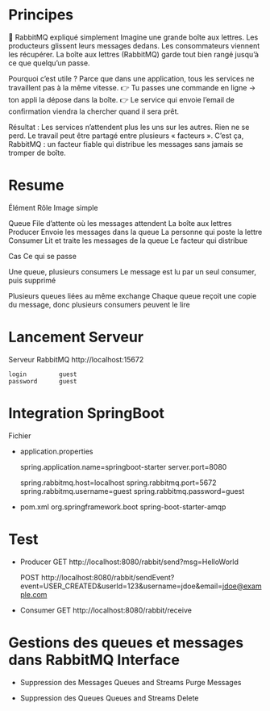 # Principes

🐇 RabbitMQ expliqué simplement
  Imagine une grande boîte aux lettres.
  Les producteurs glissent leurs messages dedans.
  Les consommateurs viennent les récupérer.
  La boîte aux lettres (RabbitMQ) garde tout bien rangé jusqu’à ce que quelqu’un passe.

  Pourquoi c’est utile ?
  Parce que dans une application, tous les services ne travaillent pas à la même vitesse.
    👉 Tu passes une commande en ligne → ton appli la dépose dans la boîte.
    👉 Le service qui envoie l’email de confirmation viendra la chercher quand il sera prêt.

Résultat :
  Les services n’attendent plus les uns sur les autres.
  Rien ne se perd.
  Le travail peut être partagé entre plusieurs « facteurs ».
  C’est ça, RabbitMQ : un facteur fiable qui distribue les messages sans jamais se tromper de boîte.

# Resume

  Élément	      Rôle	                                    Image simple

  Queue	        File d’attente où les messages attendent	    La boîte aux lettres
  Producer	    Envoie les messages dans la queue	            La personne qui poste la lettre
  Consumer	    Lit et traite les messages de la queue	      Le facteur qui distribue


  Cas	                                        Ce qui se passe
  
  Une queue, plusieurs consumers	            Le message est lu par un seul consumer, puis supprimé
  
  Plusieurs queues liées au même exchange	    Chaque queue reçoit une copie du message, donc plusieurs 
                                              consumers peuvent le lire  

# Lancement Serveur  
  Serveur RabbitMQ
    http://localhost:15672

    login         guest
    password      guest

# Integration SpringBoot

  Fichier 
  - application.properties

    spring.application.name=springboot-starter
    server.port=8080

    spring.rabbitmq.host=localhost
    spring.rabbitmq.port=5672
    spring.rabbitmq.username=guest
    spring.rabbitmq.password=guest

  - pom.xml
    <dependency>
      <groupId>org.springframework.boot</groupId>
      <artifactId>spring-boot-starter-amqp</artifactId>
    </dependency>


# Test
  
  - Producer
    GET 
      http://localhost:8080/rabbit/send?msg=HelloWorld

    POST 
      http://localhost:8080/rabbit/sendEvent?event=USER_CREATED&userId=123&username=jdoe&email=jdoe@example.com

  - Consumer
    GET 
      http://localhost:8080/rabbit/receive
    
# Gestions des queues et messages dans RabbitMQ Interface

  - Suppression des Messages
    Queues and Streams
    Purge Messages

  - Suppression des Queues
    Queues and Streams
    Delete


